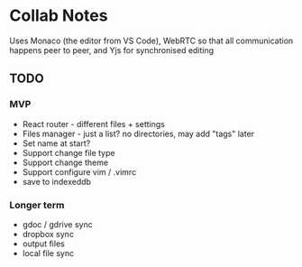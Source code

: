 Collab Notes
============

Uses Monaco (the editor from VS Code), WebRTC so that all communication happens peer to peer, and Yjs for synchronised editing

TODO
----
### MVP
- React router - different files + settings
- Files manager - just a list? no directories, may add "tags" later
- Set name at start?
- Support change file type
- Support change theme
- Support configure vim / .vimrc
- save to indexeddb

### Longer term
- gdoc / gdrive sync
- dropbox sync
- output files
- local file sync
